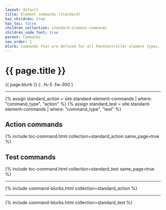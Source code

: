 ```yaml
---
layout: default
title: Element commands (standard)
has_children: true
has_toc: false
children_collection: standard-element-commands
children_code_font: true
parent: Commands
nav_order: 1
blurb: Commands that are defined for all PennController element types. 
---
```


# {{ page.title }}

{{ page.blurb }}
{: .fs-5 .fw-300 }

---

{% assign standard_action = site.standard-element-commands | where: "command_type", "action" %}
{% assign standard_test = site.standard-element-commands | where: "command_type", "test" %}

## Action commands
{% include toc-command.html collection=standard_action same_page=true %}

## Test commands
{% include toc-command.html collection=standard_test same_page=true %}

---

{% include command-blurbs.html collection=standard_action %}

---

{% include command-blurbs.html collection=standard_test %}

